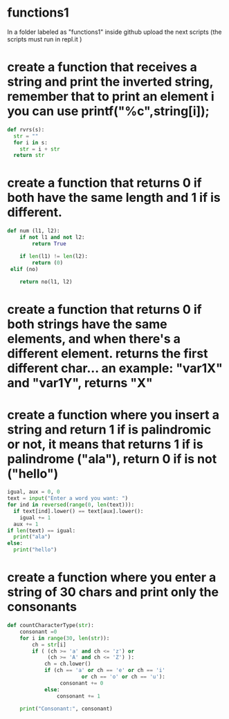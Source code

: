 # functions1
In a folder labeled as "functions1" inside github upload the next scripts (the scripts must run in repl.it )
# create a function that receives a string and print the inverted string, remember that to print an element i you can use printf("%c",string[i]);
```python
def rvrs(s): 
  str = "" 
  for i in s: 
    str = i + str
  return str
 ```
# create a function that returns 0 if both have the same length and 1 if is different.
```python
def num (l1, l2):
    if not l1 and not l2:
        return True

    if len(l1) != len(l2):
        return (0)
 elif (no)
   
    return no(l1, l2)
 ```
# create a function that returns 0 if both strings have the same elements, and when there's a different element. returns the first different char... an example: "var1X" and "var1Y", returns "X"
# create a function where you insert a string and return 1 if is palindromic or not, it means that returns 1 if is palindrome ("ala"), return 0 if is not ("hello")
```python 
igual, aux = 0, 0
text = input("Enter a word you want: ")
for ind in reversed(range(0, len(text))):
  if text[ind].lower() == text[aux].lower():
    igual += 1
  aux += 1
if len(text) == igual:
  print("ala")
else:
  print("hello")
 ```
# create a function where you enter a string of 30 chars and print only the consonants
```python
def countCharacterType(str): 
    consonant =0
    for i in range(30, len(str)):   
        ch = str[i] 
        if ( (ch >= 'a' and ch <= 'z') or 
             (ch >= 'A' and ch <= 'Z') ):  
            ch = ch.lower() 
            if (ch == 'a' or ch == 'e' or ch == 'i' 
                        or ch == 'o' or ch == 'u'): 
                 consonant += 0
            else: 
                consonant += 1
                
    print("Consonant:", consonant)  
```
